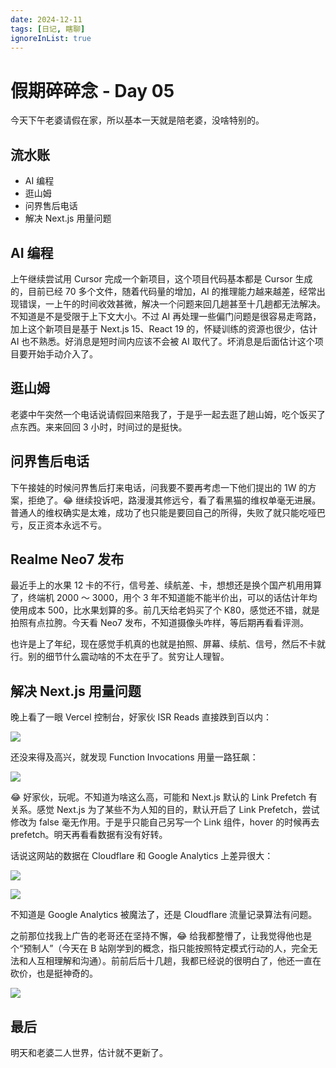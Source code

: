 ```yaml
---
date: 2024-12-11
tags: [日记, 瞎聊]
ignoreInList: true
---
```


# 假期碎碎念 - Day 05

今天下午老婆请假在家，所以基本一天就是陪老婆，没啥特别的。

## 流水账

-   AI 编程
-   逛山姆
-   问界售后电话
-   解决 Next.js 用量问题

## AI 编程

上午继续尝试用 Cursor 完成一个新项目，这个项目代码基本都是 Cursor 生成的，目前已经 70 多个文件，随着代码量的增加，AI 的推理能力越来越差，经常出现错误，一上午的时间收效甚微，解决一个问题来回几趟甚至十几趟都无法解决。不知道是不是受限于上下文大小。不过 AI 再处理一些偏门问题是很容易走弯路，加上这个新项目是基于 Next.js 15、React 19 的，怀疑训练的资源也很少，估计 AI 也不熟悉。好消息是短时间内应该不会被 AI 取代了。坏消息是后面估计这个项目要开始手动介入了。

## 逛山姆

老婆中午突然一个电话说请假回来陪我了，于是乎一起去逛了趟山姆，吃个饭买了点东西。来来回回 3 小时，时间过的是挺快。

## 问界售后电话

下午接娃的时候问界售后打来电话，问我要不要再考虑一下他们提出的 1W 的方案，拒绝了。😂 继续投诉吧，路漫漫其修远兮，看了看黑猫的维权单毫无进展。普通人的维权确实是太难，成功了也只能是要回自己的所得，失败了就只能吃哑巴亏，反正资本永远不亏。

## Realme Neo7 发布

最近手上的水果 12 卡的不行，信号差、续航差、卡，想想还是换个国产机用用算了，终端机 2000 ～ 3000，用个 3 年不知道能不能半价出，可以的话估计年均使用成本 500，比水果划算的多。前几天给老妈买了个 K80，感觉还不错，就是拍照有点拉胯。今天看 Neo7 发布，不知道摄像头咋样，等后期再看看评测。

也许是上了年纪，现在感觉手机真的也就是拍照、屏幕、续航、信号，然后不卡就行。别的细节什么震动啥的不太在乎了。贫穷让人理智。

## 解决 Next.js 用量问题

晚上看了一眼 Vercel 控制台，好家伙 ISR Reads 直接跌到百以内：

![](https://stg.heyfe.org/images/blog-2024-12-11-diary-1733927738025.png)

还没来得及高兴，就发现 Function Invocations 用量一路狂飙：

![](https://stg.heyfe.org/images/blog-2024-12-11-diary-1733927791487.png)

😂 好家伙，玩呢。不知道为啥这么高，可能和 Next.js 默认的 Link Prefetch 有关系。感觉 Next.js 为了某些不为人知的目的，默认开启了 Link Prefetch，尝试修改为 false 毫无作用。于是乎只能自己另写一个 Link 组件，hover 的时候再去 prefetch。明天再看看数据有没有好转。

话说这网站的数据在 Cloudflare 和 Google Analytics 上差异很大：

![](https://stg.heyfe.org/images/blog-2024-12-11-diary-1733928047169.png)

![](https://stg.heyfe.org/images/blog-2024-12-11-diary-1733928061685.png)

不知道是 Google Analytics 被魔法了，还是 Cloudflare 流量记录算法有问题。

之前那位找我上广告的老哥还在坚持不懈，😂 给我都整懵了，让我觉得他也是个“预制人”（今天在 B 站刚学到的概念，指只能按照特定模式行动的人，完全无法和人互相理解和沟通）。前前后后十几趟，我都已经说的很明白了，他还一直在砍价，也是挺神奇的。

![](https://stg.heyfe.org/images/blog-2024-12-11-diary-1733928352119.png)

## 最后

明天和老婆二人世界，估计就不更新了。
